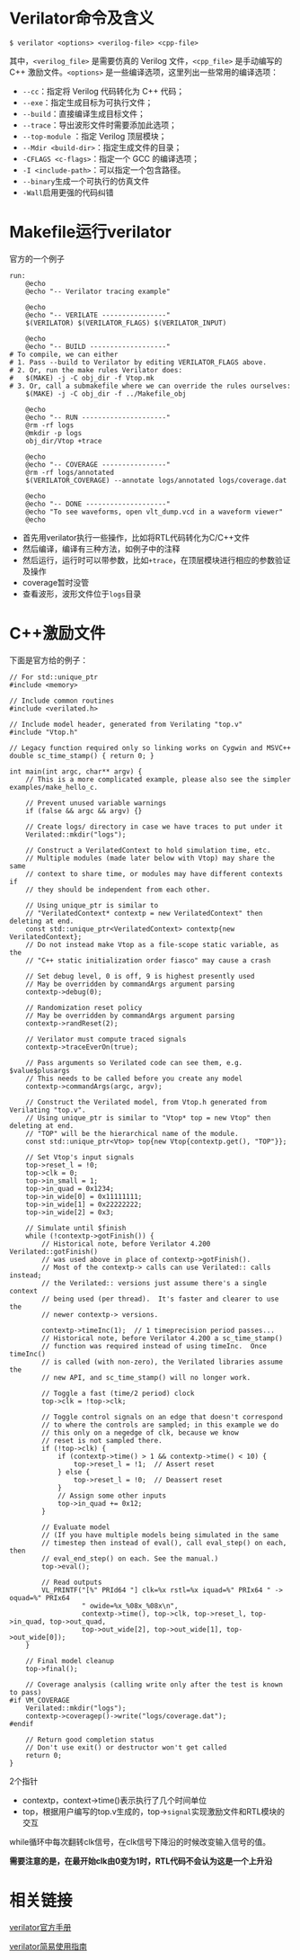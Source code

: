 # Verilator命令及含义
```
$ verilator <options> <verilog-file> <cpp-file>
```
其中，`<verilog_file>` 是需要仿真的 Verilog 文件，`<cpp_file>` 是手动编写的 C++ 激励文件。`<options>` 是一些编译选项，这里列出一些常用的编译选项：

- `--cc`：指定将 Verilog 代码转化为 C++ 代码；
- `--exe`：指定生成目标为可执行文件；
- `--build`：直接编译生成目标文件；
- `--trace`：导出波形文件时需要添加此选项；
- `--top-module` <top-module>：指定 Verilog 顶层模块；
- `--Mdir <build-dir>`：指定生成文件的目录；
- `-CFLAGS <c-flags>`：指定一个 GCC 的编译选项；
- `-I <include-path>`：可以指定一个包含路径。
- `--binary`生成一个可执行的仿真文件
- `-Wall`启用更强的代码纠错

# Makefile运行verilator
官方的一个例子
```
run:
	@echo
	@echo "-- Verilator tracing example"

	@echo
	@echo "-- VERILATE ----------------"
	$(VERILATOR) $(VERILATOR_FLAGS) $(VERILATOR_INPUT)

	@echo
	@echo "-- BUILD -------------------"
# To compile, we can either
# 1. Pass --build to Verilator by editing VERILATOR_FLAGS above.
# 2. Or, run the make rules Verilator does:
#	$(MAKE) -j -C obj_dir -f Vtop.mk
# 3. Or, call a submakefile where we can override the rules ourselves:
	$(MAKE) -j -C obj_dir -f ../Makefile_obj

	@echo
	@echo "-- RUN ---------------------"
	@rm -rf logs
	@mkdir -p logs
	obj_dir/Vtop +trace

	@echo
	@echo "-- COVERAGE ----------------"
	@rm -rf logs/annotated
	$(VERILATOR_COVERAGE) --annotate logs/annotated logs/coverage.dat

	@echo
	@echo "-- DONE --------------------"
	@echo "To see waveforms, open vlt_dump.vcd in a waveform viewer"
	@echo
```
- 首先用verilator执行一些操作，比如将RTL代码转化为C/C++文件
- 然后编译，编译有三种方法，如例子中的注释
- 然后运行，运行时可以带参数，比如`+trace`，在顶层模块进行相应的参数验证及操作
- coverage暂时没管
- 查看波形，波形文件位于`logs`目录

# C++激励文件
下面是官方给的例子：
```
// For std::unique_ptr
#include <memory>

// Include common routines
#include <verilated.h>

// Include model header, generated from Verilating "top.v"
#include "Vtop.h"

// Legacy function required only so linking works on Cygwin and MSVC++
double sc_time_stamp() { return 0; }

int main(int argc, char** argv) {
    // This is a more complicated example, please also see the simpler examples/make_hello_c.

    // Prevent unused variable warnings
    if (false && argc && argv) {}

    // Create logs/ directory in case we have traces to put under it
    Verilated::mkdir("logs");

    // Construct a VerilatedContext to hold simulation time, etc.
    // Multiple modules (made later below with Vtop) may share the same
    // context to share time, or modules may have different contexts if
    // they should be independent from each other.

    // Using unique_ptr is similar to
    // "VerilatedContext* contextp = new VerilatedContext" then deleting at end.
    const std::unique_ptr<VerilatedContext> contextp{new VerilatedContext};
    // Do not instead make Vtop as a file-scope static variable, as the
    // "C++ static initialization order fiasco" may cause a crash

    // Set debug level, 0 is off, 9 is highest presently used
    // May be overridden by commandArgs argument parsing
    contextp->debug(0);

    // Randomization reset policy
    // May be overridden by commandArgs argument parsing
    contextp->randReset(2);

    // Verilator must compute traced signals
    contextp->traceEverOn(true);

    // Pass arguments so Verilated code can see them, e.g. $value$plusargs
    // This needs to be called before you create any model
    contextp->commandArgs(argc, argv);

    // Construct the Verilated model, from Vtop.h generated from Verilating "top.v".
    // Using unique_ptr is similar to "Vtop* top = new Vtop" then deleting at end.
    // "TOP" will be the hierarchical name of the module.
    const std::unique_ptr<Vtop> top{new Vtop{contextp.get(), "TOP"}};

    // Set Vtop's input signals
    top->reset_l = !0;
    top->clk = 0;
    top->in_small = 1;
    top->in_quad = 0x1234;
    top->in_wide[0] = 0x11111111;
    top->in_wide[1] = 0x22222222;
    top->in_wide[2] = 0x3;

    // Simulate until $finish
    while (!contextp->gotFinish()) {
        // Historical note, before Verilator 4.200 Verilated::gotFinish()
        // was used above in place of contextp->gotFinish().
        // Most of the contextp-> calls can use Verilated:: calls instead;
        // the Verilated:: versions just assume there's a single context
        // being used (per thread).  It's faster and clearer to use the
        // newer contextp-> versions.

        contextp->timeInc(1);  // 1 timeprecision period passes...
        // Historical note, before Verilator 4.200 a sc_time_stamp()
        // function was required instead of using timeInc.  Once timeInc()
        // is called (with non-zero), the Verilated libraries assume the
        // new API, and sc_time_stamp() will no longer work.

        // Toggle a fast (time/2 period) clock
        top->clk = !top->clk;

        // Toggle control signals on an edge that doesn't correspond
        // to where the controls are sampled; in this example we do
        // this only on a negedge of clk, because we know
        // reset is not sampled there.
        if (!top->clk) {
            if (contextp->time() > 1 && contextp->time() < 10) {
                top->reset_l = !1;  // Assert reset
            } else {
                top->reset_l = !0;  // Deassert reset
            }
            // Assign some other inputs
            top->in_quad += 0x12;
        }

        // Evaluate model
        // (If you have multiple models being simulated in the same
        // timestep then instead of eval(), call eval_step() on each, then
        // eval_end_step() on each. See the manual.)
        top->eval();

        // Read outputs
        VL_PRINTF("[%" PRId64 "] clk=%x rstl=%x iquad=%" PRIx64 " -> oquad=%" PRIx64
                  " owide=%x_%08x_%08x\n",
                  contextp->time(), top->clk, top->reset_l, top->in_quad, top->out_quad,
                  top->out_wide[2], top->out_wide[1], top->out_wide[0]);
    }

    // Final model cleanup
    top->final();

    // Coverage analysis (calling write only after the test is known to pass)
#if VM_COVERAGE
    Verilated::mkdir("logs");
    contextp->coveragep()->write("logs/coverage.dat");
#endif

    // Return good completion status
    // Don't use exit() or destructor won't get called
    return 0;
}
```
2个指针
- contextp，context->time()表示执行了几个时间单位
- top，根据用户编写的top.v生成的，top->`signal`实现激励文件和RTL模块的交互

while循环中每次翻转clk信号，在clk信号下降沿的时候改变输入信号的值。

**需要注意的是，在最开始clk由0变为1时，RTL代码不会认为这是一个上升沿**

# 相关链接
[verilator官方手册](https://verilator.org/guide/latest/examples.html)

[verilator简易使用指南](https://soc.ustc.edu.cn/CECS/lab2/verilator/)